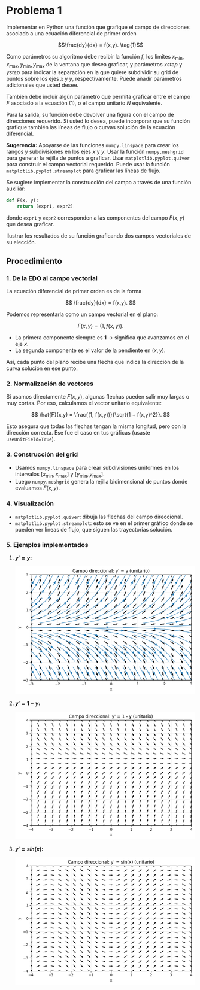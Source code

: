 # Problema 1

Implementar en Python una función que grafique el campo de direcciones asociado a una ecuación diferencial de primer orden  

$$\frac{dy}{dx} = f(x,y). \tag{1}$$

Como parámetros su algoritmo debe recibir la función $f$, los límites $x_{\min}, x_{\max}, y_{\min}, y_{\max}$ de la ventana que desea graficar, y parámetros $xstep$ y $ystep$ para indicar la separación en la que quiere subdividir su grid de puntos sobre los ejes $x$ y $y$, respectivamente. Puede añadir parámetros adicionales que usted desee.  

También debe incluir algún parámetro que permita graficar entre el campo $F$ asociado a la ecuación (1), o el campo unitario $N$ equivalente.  

Para la salida, su función debe devolver una figura con el campo de direcciones requerido. Si usted lo desea, puede incorporar que su función grafique también las líneas de flujo o curvas solución de la ecuación diferencial.  

**Sugerencia:** Apoyarse de las funciones `numpy.linspace` para crear los rangos y subdivisiones en los ejes $x$ y $y$. Usar la función `numpy.meshgrid` para generar la rejilla de puntos a graficar. Usar `matplotlib.pyplot.quiver` para construir el campo vectorial requerido. Puede usar la función `matplotlib.pyplot.streamplot` para graficar las líneas de flujo.  

Se sugiere implementar la construcción del campo a través de una función auxiliar:  

```python
def F(x, y):
    return (expr1, expr2)
```

donde `expr1` y `expr2` corresponden a las componentes del campo $F(x,y)$ que desea graficar.

Ilustrar los resultados de su función graficando dos campos vectoriales de su elección.

## Procedimiento

### 1. De la EDO al campo vectorial

La ecuación diferencial de primer orden es de la forma

$$
\frac{dy}{dx} = f(x,y).
$$

Podemos representarla como un campo vectorial en el plano:

$$
F(x,y) = (1,\, f(x,y)).
$$

* La primera componente siempre es **1** -> significa que avanzamos en el eje $x$.
* La segunda componente es el valor de la pendiente en $(x,y)$.

Así, cada punto del plano recibe una flecha que indica la dirección de la curva solución en ese punto.

### 2. Normalización de vectores

Si usamos directamente $F(x,y)$, algunas flechas pueden salir muy largas o muy cortas.
Por eso, calculamos el vector unitario equivalente:

$$
\hat{F}(x,y) = \frac{(1, f(x,y))}{\sqrt{1 + f(x,y)^2}}.
$$

Esto asegura que todas las flechas tengan la misma longitud, pero con la dirección correcta.
Ese fue el caso en tus gráficas (usaste `useUnitField=True`).

### 3. Construcción del grid

* Usamos `numpy.linspace` para crear subdivisiones uniformes en los intervalos $[x_{\min}, x_{\max}]$ y $[y_{\min}, y_{\max}]$.
* Luego `numpy.meshgrid` genera la rejilla bidimensional de puntos donde evaluamos $F(x,y)$.

### 4. Visualización

* `matplotlib.pyplot.quiver`: dibuja las flechas del campo direccional.
* `matplotlib.pyplot.streamplot`: esto se ve en el primer gráfico donde se pueden ver líneas de flujo, que siguen las trayectorias solución.

### 5. Ejemplos implementados

1. **$y' = y$:**

    ![EDO 1](../images/campo1.png)

2. **$y' = 1 - y$:**

    ![EDO 2](../images/campo2.png)

3. **$y' = sin(x)$:**

    ![EDO 3](../images/campo3.png)
